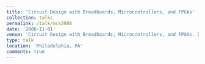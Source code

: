 ```yaml
---
title: 'Circuit Design with Breadboards, Microcontrollers, and FPGAs'
collection: talks
permalink: /talk/mcs2008
date: '2008-11-01'
venue: 'Circuit Design with Breadboards, Microcontrollers, and FPGAs. Drexel University Math and Computer Science (MCS) Society Talk.'
type: talk
location: 'Philadelphia, PA'
comments: true
---
```


